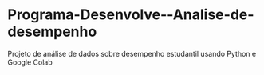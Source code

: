 # Programa-Desenvolve--Analise-de-desempenho
Projeto de análise de dados sobre desempenho estudantil usando Python e Google Colab
